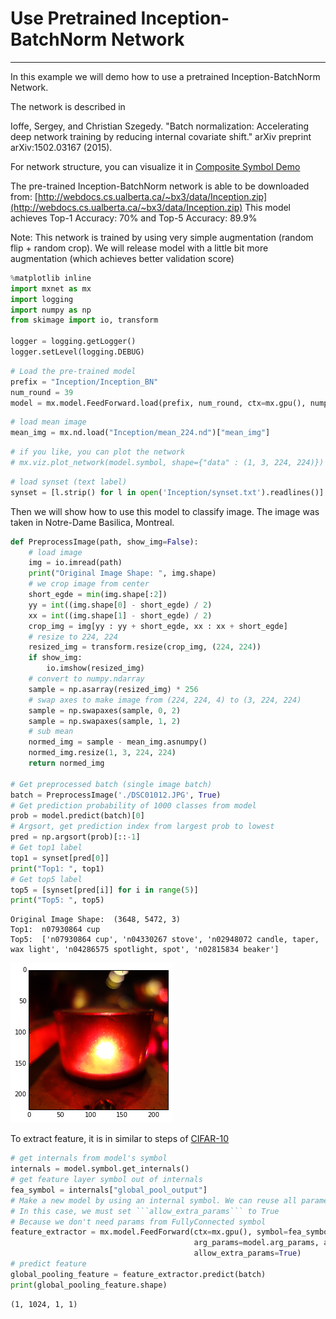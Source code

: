 
# Use Pretrained Inception-BatchNorm Network
----

In this example we will demo how to use a pretrained Inception-BatchNorm Network. 

The network is described in 

Ioffe, Sergey, and Christian Szegedy. "Batch normalization: Accelerating deep network training by reducing internal covariate shift." arXiv preprint arXiv:1502.03167 (2015).

For network structure, you can visualize it in [Composite Symbol Demo](composite_symbol.ipynb)

The pre-trained Inception-BatchNorm network is able to be downloaded from:
[http://webdocs.cs.ualberta.ca/~bx3/data/Inception.zip](http://webdocs.cs.ualberta.ca/~bx3/data/Inception.zip)
This model achieves Top-1 Accuracy: 70% and Top-5 Accuracy: 89.9%

Note: This network is trained by using very simple augmentation (random flip + random crop). We will release model with a little bit more augmentation (which achieves better validation score)


```python
%matplotlib inline
import mxnet as mx
import logging
import numpy as np
from skimage import io, transform

logger = logging.getLogger()
logger.setLevel(logging.DEBUG)
```


```python
# Load the pre-trained model
prefix = "Inception/Inception_BN"
num_round = 39
model = mx.model.FeedForward.load(prefix, num_round, ctx=mx.gpu(), numpy_batch_size=1)
```


```python
# load mean image
mean_img = mx.nd.load("Inception/mean_224.nd")["mean_img"]
```


```python
# if you like, you can plot the network
# mx.viz.plot_network(model.symbol, shape={"data" : (1, 3, 224, 224)})
```


```python
# load synset (text label)
synset = [l.strip() for l in open('Inception/synset.txt').readlines()]
```

Then we will show how to use this model to classify image. The image was taken in Notre-Dame Basilica, Montreal.


```python
def PreprocessImage(path, show_img=False):
    # load image
    img = io.imread(path)
    print("Original Image Shape: ", img.shape)
    # we crop image from center
    short_egde = min(img.shape[:2])
    yy = int((img.shape[0] - short_egde) / 2)
    xx = int((img.shape[1] - short_egde) / 2)
    crop_img = img[yy : yy + short_egde, xx : xx + short_egde]
    # resize to 224, 224
    resized_img = transform.resize(crop_img, (224, 224))
    if show_img:
        io.imshow(resized_img)
    # convert to numpy.ndarray
    sample = np.asarray(resized_img) * 256
    # swap axes to make image from (224, 224, 4) to (3, 224, 224)
    sample = np.swapaxes(sample, 0, 2)
    sample = np.swapaxes(sample, 1, 2)
    # sub mean 
    normed_img = sample - mean_img.asnumpy()
    normed_img.resize(1, 3, 224, 224)
    return normed_img

# Get preprocessed batch (single image batch)
batch = PreprocessImage('./DSC01012.JPG', True)
# Get prediction probability of 1000 classes from model
prob = model.predict(batch)[0]
# Argsort, get prediction index from largest prob to lowest
pred = np.argsort(prob)[::-1]
# Get top1 label
top1 = synset[pred[0]]
print("Top1: ", top1)
# Get top5 label
top5 = [synset[pred[i]] for i in range(5)]
print("Top5: ", top5)
```

    Original Image Shape:  (3648, 5472, 3)
    Top1:  n07930864 cup
    Top5:  ['n07930864 cup', 'n04330267 stove', 'n02948072 candle, taper, wax light', 'n04286575 spotlight, spot', 'n02815834 beaker']



![png](output_7_1.png)


To extract feature, it is in similar to steps of [CIFAR-10](cifar-recipe.ipynb)


```python
# get internals from model's symbol
internals = model.symbol.get_internals()
# get feature layer symbol out of internals
fea_symbol = internals["global_pool_output"]
# Make a new model by using an internal symbol. We can reuse all parameters from model we trained before
# In this case, we must set ```allow_extra_params``` to True
# Because we don't need params from FullyConnected symbol
feature_extractor = mx.model.FeedForward(ctx=mx.gpu(), symbol=fea_symbol, numpy_batch_size=1,
                                         arg_params=model.arg_params, aux_params=model.aux_params,
                                         allow_extra_params=True)
# predict feature
global_pooling_feature = feature_extractor.predict(batch)
print(global_pooling_feature.shape)
```

    (1, 1024, 1, 1)



```python

```
